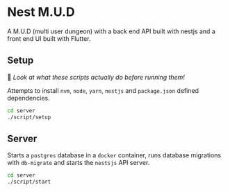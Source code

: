 # Nest M.U.D

A M.U.D (multi user dungeon) with a back end API built with nestjs and a front end UI built with Flutter.

## Setup

📝 _Look at what these scripts actually do before running them!_

Attempts to install `nvm`, `node`, `yarn`, `nestjs` and `package.json` defined dependencies.

```bash
cd server
./script/setup
```

## Server

Starts a `postgres` database in a `docker` container, runs database migrations with `db-migrate` and starts the `nestsjs` API server.

```bash
cd server
./script/start
```
